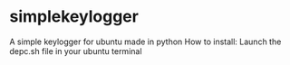 # simplekeylogger
A simple keylogger for ubuntu made in python
How to install: 
Launch the depc.sh file in your ubuntu terminal
